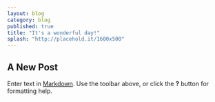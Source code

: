 ```yaml
---
layout: blog
category: blog
published: true
title: "It's a wonderful day!"
splash: "http://placehold.it/1600x500"
---
```


## A New Post

Enter text in [Markdown](http://daringfireball.net/projects/markdown/). Use the toolbar above, or click the **?** button for formatting help.